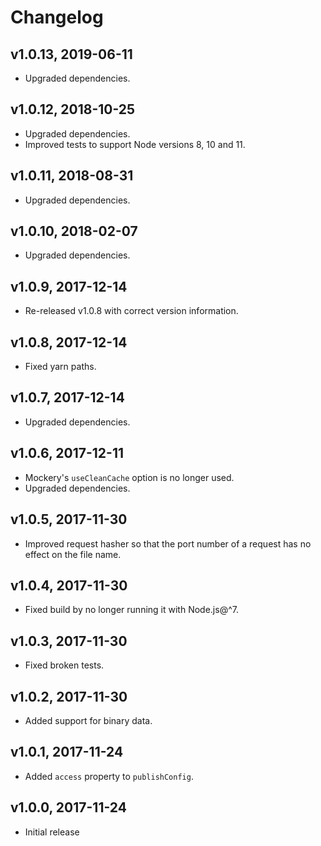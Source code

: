 # Changelog

## v1.0.13, 2019-06-11

- Upgraded dependencies.

## v1.0.12, 2018-10-25

- Upgraded dependencies.
- Improved tests to support Node versions 8, 10 and 11.

## v1.0.11, 2018-08-31

- Upgraded dependencies.

## v1.0.10, 2018-02-07

- Upgraded dependencies.

## v1.0.9, 2017-12-14

- Re-released v1.0.8 with correct version information.

## v1.0.8, 2017-12-14

- Fixed yarn paths.

## v1.0.7, 2017-12-14

- Upgraded dependencies.

## v1.0.6, 2017-12-11

- Mockery's `useCleanCache` option is no longer used.
- Upgraded dependencies.

## v1.0.5, 2017-11-30

- Improved request hasher so that the port number of a request has no effect on the file name.

## v1.0.4, 2017-11-30

- Fixed build by no longer running it with Node.js@^7.

## v1.0.3, 2017-11-30

- Fixed broken tests.

## v1.0.2, 2017-11-30

- Added support for binary data.

## v1.0.1, 2017-11-24

- Added `access` property to `publishConfig`.

## v1.0.0, 2017-11-24

- Initial release
